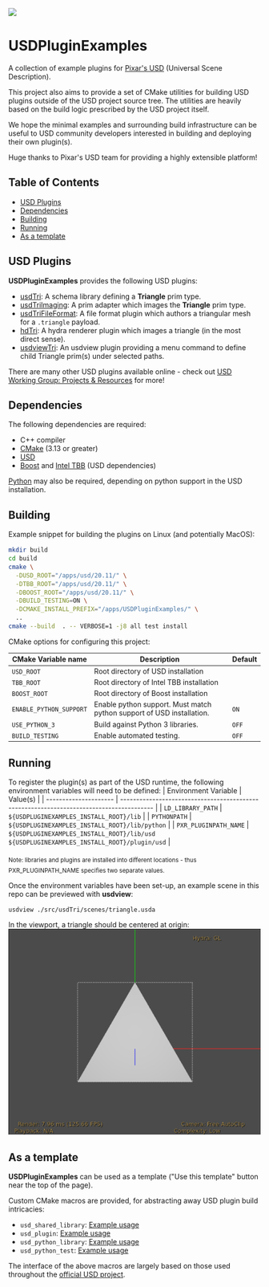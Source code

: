 <a href="https://github.com/wetadigital/USDPluginExamples/actions?query=workflow%3A%22Build+and+test%22"><img src="https://github.com/wetadigital/USDPluginExamples/workflows/Build%20and%20test/badge.svg"/></a>

# USDPluginExamples

A collection of example plugins for [Pixar's USD](https://github.com/PixarAnimationStudios/USD) (Universal Scene Description).

This project also aims to provide a set of CMake utilities for building USD plugins outside of the USD project source tree.  The utilities are heavily based on the build logic prescribed by the USD project itself. 

We hope the minimal examples and surrounding build infrastructure can be useful to USD community developers interested in building and deploying their own plugin(s).  

Huge thanks to Pixar's USD team for providing a highly extensible platform!

## Table of Contents

- [USD Plugins](#usd-plugins)
- [Dependencies](#dependencies)
- [Building](#building)
- [Running](#running)
- [As a template](#as-a-template)

## USD Plugins

**USDPluginExamples** provides the following USD plugins:
- [usdTri](./src/usdTri): A schema library defining a **Triangle** prim type.
- [usdTriImaging](./src/usdTriImaging): A prim adapter which images the **Triangle** prim type.
- [usdTriFileFormat](./src/usdTriFileFormat): A file format plugin which authors a triangular mesh for a `.triangle` payload.
- [hdTri](./src/hdTri): A hydra renderer plugin which images a triangle (in the most direct sense).
- [usdviewTri](./src/usdviewTri): An usdview plugin providing a menu command to define child Triangle prim(s) under selected paths.

There are many other USD plugins available online - check out [USD Working Group: Projects & Resources](https://wiki.aswf.io/display/WGUSD/USD+Projects+and+Resources) for more!

## Dependencies

The following dependencies are required:
- C++ compiler
- [CMake](https://cmake.org/documentation/) (3.13 or greater)
- [USD](https://github.com/pixaranimationstudios/USD)
- [Boost](https://boost.org) and [Intel TBB](https://www.threadingbuildingblocks.org/) (USD dependencies)

[Python](https://www.python.org/) may also be required, depending on python support in the USD installation.

## Building

Example snippet for building the plugins on Linux (and potentially MacOS):
```bash
mkdir build
cd build
cmake \
  -DUSD_ROOT="/apps/usd/20.11/" \
  -DTBB_ROOT="/apps/usd/20.11/" \
  -DBOOST_ROOT="/apps/usd/20.11/" \
  -DBUILD_TESTING=ON \
  -DCMAKE_INSTALL_PREFIX="/apps/USDPluginExamples/" \
  ..
cmake --build  . -- VERBOSE=1 -j8 all test install
```

CMake options for configuring this project:

| CMake Variable name     | Description                                                            | Default |
| ----------------------- | ---------------------------------------------------------------------- | ------- |
| `USD_ROOT`              | Root directory of USD installation                                     |         |
| `TBB_ROOT`              | Root directory of Intel TBB installation                               |         |
| `BOOST_ROOT`            | Root directory of Boost installation                                   |         |
| `ENABLE_PYTHON_SUPPORT` | Enable python support.  Must match python support of USD installation. | `ON`    |
| `USE_PYTHON_3`          | Build against Python 3 libraries.                                      | `OFF`   |
| `BUILD_TESTING`         | Enable automated testing.                                              | `OFF`   |

## Running

To register the plugin(s) as part of the USD runtime, the following environment variables will need
to be defined:
| Environment Variable  | Value(s)                                                                                 |
| --------------------- | ---------------------------------------------------------------------------------------- |
| `LD_LIBRARY_PATH`     | `${USDPLUGINEXAMPLES_INSTALL_ROOT}/lib`                                                  |
| `PYTHONPATH`          | `${USDPLUGINEXAMPLES_INSTALL_ROOT}/lib/python`                                           |
| `PXR_PLUGINPATH_NAME` | `${USDPLUGINEXAMPLES_INSTALL_ROOT}/lib/usd`<br/>`${USDPLUGINEXAMPLES_INSTALL_ROOT}/plugin/usd` |

<sub>Note: libraries and plugins are installed into different locations - thus PXR_PLUGINPATH_NAME specifies
two separate values.</sub>

Once the environment variables have been set-up, an example scene in this repo can be previewed with **usdview**:
```
usdview ./src/usdTri/scenes/triangle.usda
```

In the viewport, a triangle should be centered at origin:
![Triangle](./images/triangle_in_viewport.png)

## As a template

**USDPluginExamples** can be used as a template ("Use this template" button near the top of the page).

Custom CMake macros are provided, for abstracting away USD plugin build intricacies:
- `usd_shared_library`: [Example usage](./src/usdTri/CMakeLists.txt)
- `usd_plugin`: [Example usage](./src/hdTri/CMakeLists.txt)
- `usd_python_library`: [Example usage](./src/usdviewTri/CMakeLists.txt)
- `usd_python_test`: [Example usage](./src/usdTri/tests/CMakeLists.txt)

The interface of the above macros are largely based on those used throughout the [official USD project](https://github.com/PixarAnimationStudios/USD).
